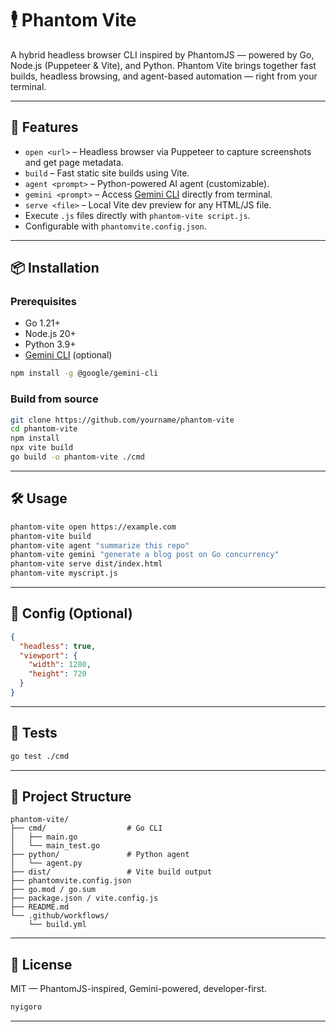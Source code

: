 # 🕴️ Phantom Vite

A hybrid headless browser CLI inspired by PhantomJS — powered by Go, Node.js (Puppeteer & Vite), and Python. Phantom Vite brings together fast builds, headless browsing, and agent-based automation — right from your terminal.

---

## 🚀 Features

- `open <url>` – Headless browser via Puppeteer to capture screenshots and get page metadata.
- `build` – Fast static site builds using Vite.
- `agent <prompt>` – Python-powered AI agent (customizable).
- `gemini <prompt>` – Access [Gemini CLI](https://github.com/google-gemini/gemini-cli) directly from terminal.
- `serve <file>` – Local Vite dev preview for any HTML/JS file.
- Execute `.js` files directly with `phantom-vite script.js`.
- Configurable with `phantomvite.config.json`.

---

## 📦 Installation

### Prerequisites
- Go 1.21+
- Node.js 20+
- Python 3.9+
- [Gemini CLI](https://github.com/google-gemini/gemini-cli) (optional)

```bash
npm install -g @google/gemini-cli
````

### Build from source

```bash
git clone https://github.com/yourname/phantom-vite
cd phantom-vite
npm install
npx vite build
go build -o phantom-vite ./cmd
```

---

## 🛠️ Usage

```bash
phantom-vite open https://example.com
phantom-vite build
phantom-vite agent "summarize this repo"
phantom-vite gemini "generate a blog post on Go concurrency"
phantom-vite serve dist/index.html
phantom-vite myscript.js
```

---

## 🧠 Config (Optional)

```json
{
  "headless": true,
  "viewport": {
    "width": 1280,
    "height": 720
  }
}
```

---

## 🧪 Tests

```bash
go test ./cmd
```

---

## 📂 Project Structure

```
phantom-vite/
├── cmd/                  # Go CLI
│   ├── main.go
│   └── main_test.go
├── python/               # Python agent
│   └── agent.py
├── dist/                 # Vite build output
├── phantomvite.config.json
├── go.mod / go.sum
├── package.json / vite.config.js
├── README.md
└── .github/workflows/
    └── build.yml
```

---

## 📄 License

MIT — PhantomJS-inspired, Gemini-powered, developer-first.

```bash
nyigoro
```

---
